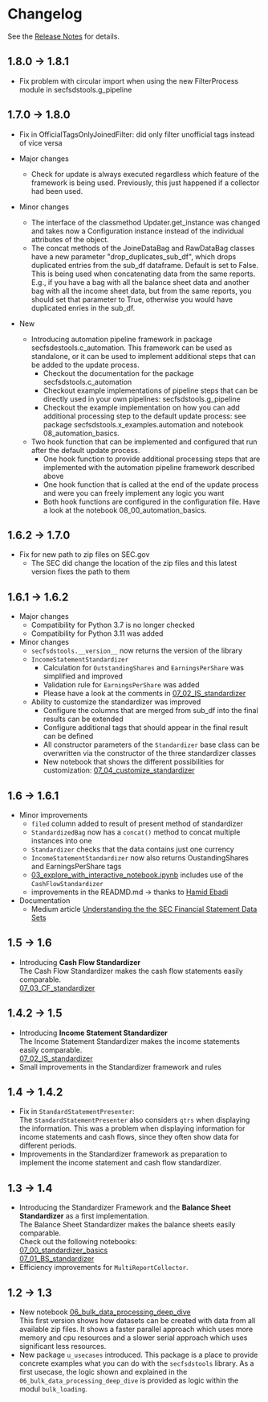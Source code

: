 
# Changelog
See the [Release Notes](https://hansjoergw.github.io/sec-fincancial-statement-data-set/releasenotes/) for details.

## 1.8.0 -> 1.8.1
* Fix problem with circular import when using the new FilterProcess module in secfsdstools.g_pipeline

## 1.7.0 -> 1.8.0
* Fix in OfficialTagsOnlyJoinedFilter: did only filter unofficial tags instead of vice versa

* Major changes
  * Check for update is always executed regardless which feature of the framework is being used.
    Previously, this just happened if a collector had been used.

* Minor changes
  * The interface of the classmethod  Updater.get_instance was changed and takes now a 
    Configuration instance instead of the individual attributes of the object.
  * The concat methods of the JoineDataBag and RawDataBag classes have a new parameter "drop_duplicates_sub_df", which
    drops duplicated entries from the sub_df dataframe. Default is set to False. This is being used when
    concatenating data from the same reports. E.g., if you have a bag with all the balance sheet data and another bag with 
    all the income sheet data, but from the same reports, you should set that parameter to True, otherwise you would
    have duplicated enries in the sub_df.

* New
  * Introducing automation pipeline framework in package secfsdestools.c_automation.
    This framework can be used as standalone, or it can be used to implement additional steps that can be added to the 
    update process.
    * Checkout the documentation for the package secfsdstools.c_automation
    * Checkout example implementations of pipeline steps that can be directly used in your own pipelines: 
      secfsdstools.g_pipeline
    * Checkout the example implementation on how you can add additional processing step to the default update process:
      see package secfsdstools.x_examples.automation and notebook 08_automation_basics.
  * Two hook function that can be implemented and configured that run after the default update process.
    * One hook function to provide additional processing steps that are implemented with the automation pipeline framework described above
    * One hook function that is called at the end of the update process and were you can freely implement any logic you want
    * Both hook functions are configured in the configuration file. Have a look at the notebook 08_00_automation_basics.
    


## 1.6.2 -> 1.7.0
* Fix for new path to zip files on SEC.gov
  * The SEC did change the location of the zip files and this latest version fixes the path to them
  

## 1.6.1 -> 1.6.2
* Major changes
  * Compatibility for Python 3.7 is no longer checked
  * Compatibility for Python 3.11 was added
* Minor changes
  * `secfsdstools.__version__` now returns the version of the library
  * `IncomeStatementStandardizer`
    * Calculation for `OutstandingShares` and `EarningsPerShare` was simplified and improved
    * Validation rule for `EarningsPerShare` was added
    * Please have a look at the comments in [07_02_IS_standardizer](https://nbviewer.org/github/HansjoergW/sec-fincancial-statement-data-set/blob/main/notebooks/07_02_IS_standardizer.ipynb) <br>
  * Ability to customize the standardizer was improved
    * Configure the columns that are merged from sub_df into the final results can be extended
    * Configure additional tags that should appear in the final result can be defined
    * All constructor parameters of the `Standardizer` base class can be overwritten via the constructor of the three standardizer classes
    * New notebook that shows the different possibilities for customization: [07_04_customize_standardizer](https://nbviewer.org/github/HansjoergW/sec-fincancial-statement-data-set/blob/main/notebooks/07_04_customize_standardizer.ipynb) <br>

## 1.6 -> 1.6.1
* Minor improvements
  * `filed` column added to result of present method of standardizer
  * `StandardizedBag` now has a `concat()` method to concat multiple instances into one
  * `Standardizer` checks that the data contains just one currency
  * `IncomeStatementStandardizer` now also returns OustandingShares and EarningsPerShare tags
  * [03_explore_with_interactive_notebook.ipynb](notebooks/03_explore_with_interactive_notebook.ipynb) includes use of the `CashFlowStandardizer`
  * improvements in the READMD.md -> thanks to [Hamid Ebadi](https://github.com/ebadi)
* Documentation
  *  Medium article [Understanding the the SEC Financial Statement Data Sets](https://medium.com/@hansjoerg.wingeier/understanding-the-sec-financial-statement-data-sets-6148e07d1715)

## 1.5 -> 1.6
* Introducing **Cash Flow Standardizer**<br>
  The Cash Flow Standardizer makes the cash flow statements easily comparable.<br>
  [07_03_CF_standardizer](https://nbviewer.org/github/HansjoergW/sec-fincancial-statement-data-set/blob/main/notebooks/07_03_CF_standardizer.ipynb) <br>

## 1.4.2 -> 1.5
* Introducing **Income Statement Standardizer**<br>
  The Income Statement Standardizer makes the income statements easily comparable.<br>
  [07_02_IS_standardizer](https://nbviewer.org/github/HansjoergW/sec-fincancial-statement-data-set/blob/main/notebooks/07_02_IS_standardizer.ipynb) <br>
* Small improvements in the Standardizer framework and rules

## 1.4 -> 1.4.2
* Fix in `StandardStatementPresenter`: <br>
  The `StandardStatementPresenter` also considers `qtrs` when displaying the information.
  This was a problem when displaying information for income statements and cash flows, since they often show
  data for different periods.
* Improvements in the Standardizer framework as preparation to implement the income statement and cash flow standardizer.

## 1.3 -> 1.4
* Introducing the Standardizer Framework and the **Balance Sheet Standardizer** as a first implementation.<br>
  The Balance Sheet Standardizer makes the balance sheets easily comparable.<br>
  Check out the following notebooks: <br>
  [07_00_standardizer_basics](https://nbviewer.org/github/HansjoergW/sec-fincancial-statement-data-set/blob/main/notebooks/07_00_standardizer_basics.ipynb) <br>
  [07_01_BS_standardizer](https://nbviewer.org/github/HansjoergW/sec-fincancial-statement-data-set/blob/main/notebooks/07_01_BS_standardizer.ipynb) <br>
* Efficiency improvements for `MultiReportCollector`. 

## 1.2 -> 1.3
* New notebook [06_bulk_data_processing_deep_dive](https://nbviewer.org/github/HansjoergW/sec-fincancial-statement-data-set/blob/main/notebooks/06_bulk_data_processing_deep_dive.ipynb)<br>
  This first version shows how datasets can be created with data from all available zip files. It shows a faster
  parallel approach which uses more memory and cpu resources and a slower serial approach which uses significant
  less resources.
* New package `u_usecases` introduced. This package is a place to provide concrete examples what you can do
  with the `secfsdstools` library. As a first usecase, the logic shown and explained in the `06_bulk_data_processing_deep_dive`
  is provided as logic within the modul `bulk_loading`.
